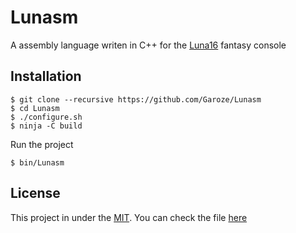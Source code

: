 # Lunasm

A assembly language writen in C++ for the [Luna16](https://github.com/Garoze/Console) fantasy console

## Installation

```
$ git clone --recursive https://github.com/Garoze/Lunasm
$ cd Lunasm
$ ./configure.sh 
$ ninja -C build
```

Run the project
```
$ bin/Lunasm
```

## License

This project in under the [MIT](https://mit-license.org/). You can check the file [here](LICENSE)
